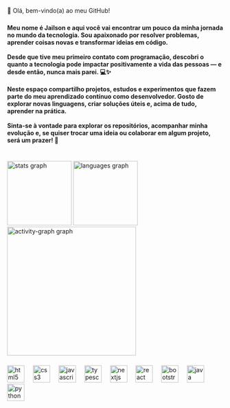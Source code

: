 <p align="left">👋 Olá, bem-vindo(a) ao meu GitHub!</p>

###

<h4 align="left">Meu nome é Jailson e aqui você vai encontrar um pouco da minha jornada no mundo da tecnologia. Sou apaixonado por resolver problemas, aprender coisas novas e transformar ideias em código.<br><br>Desde que tive meu primeiro contato com programação, descobri o quanto a tecnologia pode impactar positivamente a vida das pessoas — e desde então, nunca mais parei. 💻✨<br><br>Neste espaço compartilho projetos, estudos e experimentos que fazem parte do meu aprendizado contínuo como desenvolvedor. Gosto de explorar novas linguagens, criar soluções úteis e, acima de tudo, aprender na prática.<br><br>Sinta-se à vontade para explorar os repositórios, acompanhar minha evolução e, se quiser trocar uma ideia ou colaborar em algum projeto, será um prazer! 🚀</h4>

###

<br clear="both">

<div align="left">
  <img src="https://github-readme-stats.vercel.app/api?username=jailsonSfilho&hide_title=false&hide_rank=false&show_icons=true&include_all_commits=true&count_private=true&disable_animations=false&theme=dracula&locale=en&hide_border=false&order=1" height="150" alt="stats graph"  />
  <img src="https://github-readme-stats.vercel.app/api/top-langs?username=jailsonSfilho&locale=en&hide_title=false&layout=compact&card_width=320&langs_count=5&theme=dracula&hide_border=false&order=2" height="150" alt="languages graph"  />
  <img src="https://github-readme-activity-graph.vercel.app/graph?username=jailsonSfilho&radius=16&theme=react&area=true&order=5" height="300" alt="activity-graph graph"  />
</div>

###

<div align="left">
  <img src="https://cdn.jsdelivr.net/gh/devicons/devicon/icons/html5/html5-original.svg" height="40" alt="html5 logo"  />
  <img width="12" />
  <img src="https://cdn.jsdelivr.net/gh/devicons/devicon/icons/css3/css3-original.svg" height="40" alt="css3 logo"  />
  <img width="12" />
  <img src="https://cdn.jsdelivr.net/gh/devicons/devicon/icons/javascript/javascript-original.svg" height="40" alt="javascript logo"  />
  <img width="12" />
  <img src="https://cdn.jsdelivr.net/gh/devicons/devicon/icons/typescript/typescript-original.svg" height="40" alt="typescript logo"  />
  <img width="12" />
  <img src="https://cdn.jsdelivr.net/gh/devicons/devicon/icons/nextjs/nextjs-original.svg" height="40" alt="nextjs logo"  />
  <img width="12" />
  <img src="https://cdn.jsdelivr.net/gh/devicons/devicon/icons/react/react-original.svg" height="40" alt="react logo"  />
  <img width="12" />
  <img src="https://cdn.jsdelivr.net/gh/devicons/devicon/icons/bootstrap/bootstrap-original.svg" height="40" alt="bootstrap logo"  />
  <img width="12" />
  <img src="https://cdn.jsdelivr.net/gh/devicons/devicon/icons/java/java-original.svg" height="40" alt="java logo"  />
  <img width="12" />
  <img src="https://cdn.jsdelivr.net/gh/devicons/devicon/icons/python/python-original.svg" height="40" alt="python logo"  />
</div>

###



###
